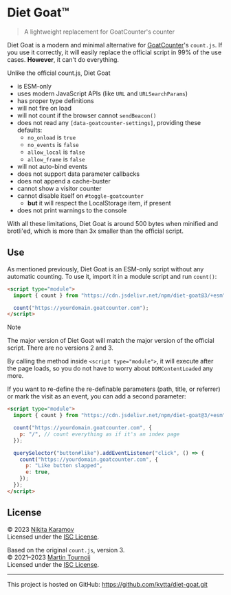 # Diet Goat™

> A lightweight replacement for GoatCounter's counter

Diet Goat is a modern and minimal alternative for [GoatCounter]'s `count.js`. If you use it correctly, it will easily replace the official script in 99% of the use cases. **However**, it can't do everything.

Unlike the official count.js, Diet Goat

- is ESM-only
- uses modern JavaScript APIs (like `URL` and `URLSearchParams`)
- has proper type definitions
- will not fire on load
- will not count if the browser cannot `sendBeacon()`
- does not read any `[data-goatcounter-settings]`, providing these defaults:
  - `no_onload` is `true`
  - `no_events` is `false`
  - `allow_local` is `false`
  - `allow_frame` is `false`
- will not auto-bind events
- does not support data parameter callbacks
- does not append a cache-buster
- cannot show a visitor counter
- cannot disable itself on `#toggle-goatcounter`
  - **but** it will respect the LocalStorage item, if present
- does not print warnings to the console

With all these limitations, Diet Goat is around 500 bytes when minified and brotli'ed, which is more than 3x smaller than the official script.

## Use

As mentioned previously, Diet Goat is an ESM-only script without any automatic counting. To use it, import it in a module script and run `count()`:

```html
<script type="module">
  import { count } from "https://cdn.jsdelivr.net/npm/diet-goat@3/+esm";

  count("https://yourdomain.goatcounter.com");
</script>
```

> [!NOTE]
> The major version of Diet Goat will match the major version of the official script. There are no versions 2 and 3.

By calling the method inside `<script type="module">`, it will execute after the page loads, so you do not have to worry about `DOMContentLoaded` any more.

If you want to re-define the re-definable parameters (path, title, or referrer) or mark the visit as an event, you can add a second parameter:

```html
<script type="module">
  import { count } from "https://cdn.jsdelivr.net/npm/diet-goat@3/+esm";

  count("https://yourdomain.goatcounter.com", {
    p: "/", // count everything as if it's an index page
  });

  querySelector("button#like").addEventListener("click", () => {
    count("https://yourdomain.goatcounter.com", {
      p: "Like button slapped",
      e: true,
    });
  });
</script>
```

## License

© 2023 [Nikita Karamov]\
Licensed under the [ISC License].

Based on the original `count.js`, version 3.\
© 2021–2023 [Martin Tournoij]\
Licensed under the [ISC License].

---

This project is hosted on GitHub: <https://github.com/kytta/diet-goat.git>

[goatcounter]: https://www.goatcounter.com/
[isc license]: https://spdx.org/licenses/ISC.html
[martin tournoij]: https://www.arp242.net/
[nikita karamov]: https://www.kytta.dev/
